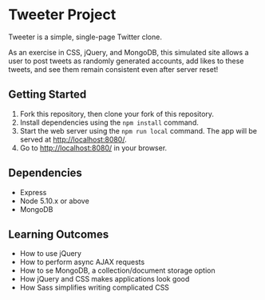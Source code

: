# Tweeter Project

Tweeter is a simple, single-page Twitter clone.

As an exercise in CSS, jQuery, and MongoDB, this simulated site allows a user to post tweets as randomly generated accounts, add likes to these tweets, and see them remain consistent even after server reset!

## Getting Started

1. Fork this repository, then clone your fork of this repository.
2. Install dependencies using the `npm install` command.
3. Start the web server using the `npm run local` command. The app will be served at <http://localhost:8080/>.
4. Go to <http://localhost:8080/> in your browser.

## Dependencies

- Express
- Node 5.10.x or above
- MongoDB

## Learning Outcomes

- How to use jQuery
- How to perform async AJAX requests
- How to se MongoDB, a collection/document storage option
- How jQuery and CSS makes applications look good
- How Sass simplifies writing complicated CSS
